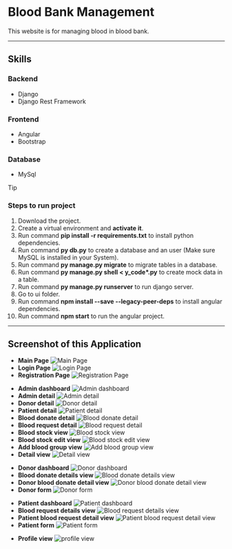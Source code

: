 # Blood Bank Management

This website is for managing blood in blood bank.

---

## Skills

### Backend

- Django
- Django Rest Framework

### Frontend

- Angular
- Bootstrap

### Database

- MySql

> [!TIP]
>
> ### Steps to run project
>
> 1. Download the project.
> 2. Create a virtual environment and **activate it**.
> 3. Run command **pip install -r requirements.txt** to install python dependencies.
> 4. Run command **py db.py** to create a database and an user (Make sure MySQL is installed in your System).
> 5. Run command **py manage.py migrate** to migrate tables in a database.
> 6. Run command **py manage.py shell < y_code\*.py** to create mock data in a table.
> 7. Run command **py manage.py runserver** to run django server.
> 8. Go to ui folder.
> 9. Run command **npm install --save --legacy-peer-deps** to install angular dependencies.
> 10. Run command **npm start** to run the angular project.

---

## Screenshot of this Application

- **Main Page**
  ![Main Page](./screenshot/auth/main_page.png)
- **Login Page**
  ![Login Page](./screenshot/auth/login_page.png)
- **Registration Page**
  ![Registration Page](./screenshot/auth/register_page.png)

<!-- Admin pages -->

- **Admin dashboard**
  ![Admin dashboard](./screenshot/admin/admin_dashboard.png)
- **Admin detail**
  ![Admin detail](./screenshot/admin/admin_detail.png)
- **Donor detail**
  ![Donor detail](./screenshot/admin/donor_detail.png)
- **Patient detail**
  ![Patient detail](./screenshot/admin/patient_detail.png)
- **Blood donate detail**
  ![Blood donate detail](./screenshot/admin/blood_donate_detail.png)
- **Blood request detail**
  ![Blood request detail](./screenshot/admin/blood_request_detail.png)
- **Blood stock view**
  ![Blood stock view](./screenshot/admin/blood_stock.png)
- **Blood stock edit view**
  ![Blood stock edit view](./screenshot/admin/blood_stock_edit.png)
- **Add blood group view**
  ![Add blood group view](./screenshot/admin/add_blood_group.png)
- **Detail view**
  ![Detail view](./screenshot/admin/detail_view.png)

<!-- Donor pages -->

- **Donor dashboard**
  ![Donor dashboard](./screenshot/donor/donor_dashboard.png)
- **Blood donate details view**
  ![Blood donate details view](./screenshot/donor/blood_donate_details.png)
- **Donor blood donate detail view**
  ![Donor blood donate detail view](./screenshot/donor/blood_donate_detail_view.png)
- **Donor form**
  ![Donor form](./screenshot/donor/donate_form_fill.png)

<!-- Patient pages -->

- **Patient dashboard**
  ![Patient dashboard](./screenshot/patient/patient_dash.png)
- **Blood request details view**
  ![Blood request details view](./screenshot/patient/blood_request_details.png)
- **Patient blood request detail view**
  ![Patient blood request detail view](./screenshot/patient/blood_request_detail_view.png)
- **Patient form**
  ![Patient form](./screenshot/patient/blood_request_form.png)

<!-- Profile view page -->

- **Profile view**
  ![profile view](./screenshot/profile/profile%20page.png)
